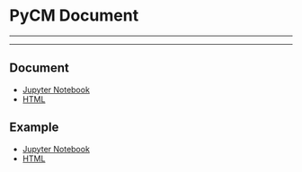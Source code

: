 # PyCM Document

----------

----------

## Document	

- [Jupyter Notebook](https://nbviewer.jupyter.org/github/sepandhaghighi/pycm/blob/master/Document/Document.ipynb)
- [HTML](http://www.shaghighi.ir/pycm/doc/)				


## Example	

- [Jupyter Notebook](https://nbviewer.jupyter.org/github/sepandhaghighi/pycm/blob/master/Document/Document.ipynb)
- [HTML](http://www.shaghighi.ir/pycm/doc/Example.html)



																												